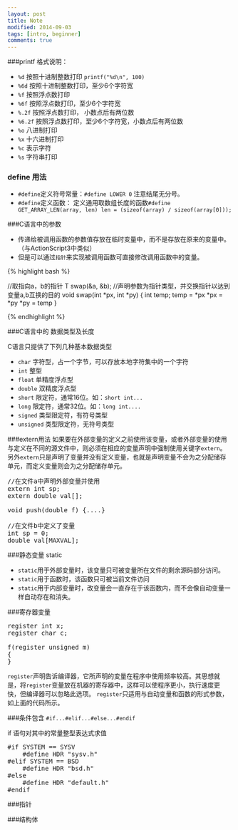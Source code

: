 ```yaml
---
layout: post
title: Note
modified: 2014-09-03
tags: [intro, beginner]
comments: true
---
```


###printf 格式说明：
* `%d` 按照十进制整数打印 `printf("%d\n", 100)`
* `%6d` 按照十进制整数打印，至少6个字符宽
* `%f` 按照浮点数打印
* `%6f` 按照浮点数打印，至少6个字符宽
* `%.2f` 按照浮点数打印， 小数点后有两位数
* `%6.2f` 按照浮点数打印，至少6个字符宽，小数点后有两位数
* `%o` 八进制打印
* `%x` 十六进制打印
* `%c` 表示字符
* `%s` 字符串打印

### define 用法
* `#define`定义符号常量：`#define LOWER 0` 注意结尾无分号。
* `#define`定义函数： 定义通用取数组长度的函数`#define GET_ARRAY_LEN(array, len) len = (sizeof(array) / sizeof(array[0]));`

###C语言中的参数
* 传递给被调用函数的参数值存放在临时变量中，而不是存放在原来的变量中。（与ActionScript3中类似）
* 但是可以通过`指针`来实现被调用函数可直接修改调用函数中的变量。


{% highlight bash %}

//取指向a，b的指针 T
swap(&a, &b);
//声明参数为指针类型，并交换指针以达到变量a,b互换的目的
void swap(int *px, int *py)
{
    int temp;
    temp = *px
    *px = *py
    *py = temp
}

{% endhighlight %}

###C语言中的 数据类型及长度

C语言只提供了下列几种基本数据类型

* `char` 字符型，占一个字节，可以存放本地字符集中的一个字符
* `int` 整型
* `float` 单精度浮点型
* `double` 双精度浮点型
* `short` 限定符，通常16位。如：`short int...`
* `long` 限定符，通常32位。如：`long int....`
* `signed` 类型限定符，有符号类型
* `unsigned` 类型限定符，无符号类型

###extern用法
如果要在外部变量的定义之前使用该变量，或者外部变量的使用与定义在不同的源文件中，则必须在相应的变量声明中强制使用关键字`extern`。另外`extern`只是声明了变量并没有定义变量，也就是声明变量不会为之分配储存单元，而定义变量则会为之分配储存单元。

<pre>
//在文件a中声明外部变量并使用
extern int sp;
extern double val[];

void push(double f) {....}

//在文件b中定义了变量
int sp = 0;
double val[MAXVAL];
</pre>

###静态变量 static
* `static`用于外部变量时，该变量只可被变量所在文件的剩余源码部分访问。
* `static`用于函数时，该函数只可被当前文件访问
* `static`用于内部变量时，改变量会一直存在于该函数内，而不会像自动变量一样自动存在和消失。

###寄存器变量

<pre>
register int x;
register char c;

f(register unsigned m)
{
}
</pre>

`register`声明告诉编译器，它所声明的变量在程序中使用频率较高。其思想就是，将`register`变量放在机器的寄存器中，这样可以使程序更小，执行速度更快，但编译器可以忽略此选项。
`register`只适用与自动变量和函数的形式参数，如上面的代码所示。



###条件包含
`#if...#elif...#else...#endif`

if 语句对其中的常量整型表达式求值

<pre>
#if SYSTEM == SYSV
    #define HDR "sysv.h"
#elif SYSTEM == BSD
    #define HDR "bsd.h"
#else
    #define HDR "default.h"
#endif
</pre>

###指针

###结构体

